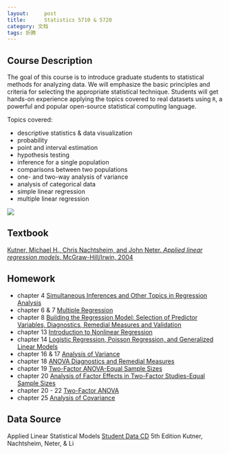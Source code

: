 ```yaml
---
layout:     post
title:      Statistics 5710 & 5720
category: 文档
tags: 折腾
---
```


Course Description
---

The goal of this course is to introduce graduate students to statistical methods for analyzing data. We will emphasize the basic principles and criteria for selecting the appropriate statistical technique. Students will get hands-on experience applying the topics covered to real datasets using `R`, a powerful and popular open-source statistical computing language.

Topics covered:


- descriptive statistics & data visualization
- probability
- point and interval estimation
- hypothesis testing
- inference for a single population
- comparisons between two populations
- one- and two-way analysis of variance
- analysis of categorical data
- simple linear regression
- multiple linear regression

![](http://www.xkcdefg.com/img/comic/75.jpg)

Textbook
---

[Kutner, Michael H., Chris Nachtsheim, and John Neter. _Applied linear regression models_. McGraw-Hill/Irwin, 2004](http://www.amazon.com/Applied-Linear-Statistical-Models-Michael/dp/007310874X.)

Homework
---

* chapter 4 [Simultaneous Inferences and Other Topics in Regression Analysis](http://rpubs.com/liudennis/stat5720-chpt4)
* chapter 6 & 7 [Multiple Regression](http://rpubs.com/liudennis/stat5720-chpt7)
* chapter 8 [Building the Regression Model: Selection of Predictor Variables, Diagnostics, Remedial Measures and Validation](http://rpubs.com/liudennis/stat5720-chpt8)
* chapter 13 [Introduction to Nonlinear Regression](http://rpubs.com/liudennis/stat5720-chpt13)
* chapter 14 [Logistic Regression,  Poisson Regression, and Generalized Linear Models](http://rpubs.com/liudennis/stat5720-chpt14)
* chapter 16 & 17 [Analysis of Variance](http://rpubs.com/liudennis/stat5720-chpt16)
* chapter 18 [ANOVA Diagnostics and Remedial Measures](http://rpubs.com/liudennis/stat5720-chpt18)
* chapter 19 [Two-Factor ANOVA-Equal Sample Sizes](http://rpubs.com/liudennis/stat5720-chpt19)
* chapter 20 [Analysis of Factor Effects in Two-Factor Studies-Equal Sample Sizes](http://rpubs.com/liudennis/stat5720-chpt20)
* chapter 20 - 22 [Two-Factor ANOVA](http://rpubs.com/liudennis/stat5720-chpt21)
* chapter 25 [Analysis of Covariance](http://rpubs.com/liudennis/stat5720-chpt25)

Data Source
---

Applied Linear Statistical Models
[Student Data CD](http://www.stat.ufl.edu/~rrandles/sta4210/Rclassnotes/data/textdatasets/CD%20Description.html)
5th Edition
Kutner, Nachtsheim, Neter, & Li 
